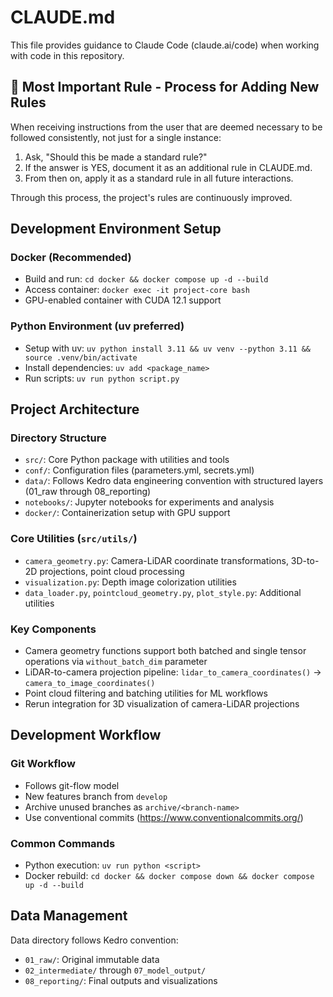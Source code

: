 # CLAUDE.md

This file provides guidance to Claude Code (claude.ai/code) when working with code in this repository.

## 🔨 Most Important Rule - Process for Adding New Rules

When receiving instructions from the user that are deemed necessary to be followed consistently, not just for a single instance:

1. Ask, "Should this be made a standard rule?"
2. If the answer is YES, document it as an additional rule in CLAUDE.md.
3. From then on, apply it as a standard rule in all future interactions.

Through this process, the project's rules are continuously improved.

## Development Environment Setup

### Docker (Recommended)
- Build and run: `cd docker && docker compose up -d --build`
- Access container: `docker exec -it project-core bash`
- GPU-enabled container with CUDA 12.1 support

### Python Environment (uv preferred)
- Setup with uv: `uv python install 3.11 && uv venv --python 3.11 && source .venv/bin/activate`
- Install dependencies: `uv add <package_name>`
- Run scripts: `uv run python script.py`

## Project Architecture

### Directory Structure
- `src/`: Core Python package with utilities and tools
- `conf/`: Configuration files (parameters.yml, secrets.yml)
- `data/`: Follows Kedro data engineering convention with structured layers (01_raw through 08_reporting)
- `notebooks/`: Jupyter notebooks for experiments and analysis
- `docker/`: Containerization setup with GPU support

### Core Utilities (`src/utils/`)
- `camera_geometry.py`: Camera-LiDAR coordinate transformations, 3D-to-2D projections, point cloud processing
- `visualization.py`: Depth image colorization utilities
- `data_loader.py`, `pointcloud_geometry.py`, `plot_style.py`: Additional utilities

### Key Components
- Camera geometry functions support both batched and single tensor operations via `without_batch_dim` parameter
- LiDAR-to-camera projection pipeline: `lidar_to_camera_coordinates()` → `camera_to_image_coordinates()`
- Point cloud filtering and batching utilities for ML workflows
- Rerun integration for 3D visualization of camera-LiDAR projections

## Development Workflow

### Git Workflow
- Follows git-flow model
- New features branch from `develop`
- Archive unused branches as `archive/<branch-name>`
- Use conventional commits (https://www.conventionalcommits.org/)

### Common Commands
- Python execution: `uv run python <script>`
- Docker rebuild: `cd docker && docker compose down && docker compose up -d --build`

## Data Management
Data directory follows Kedro convention:
- `01_raw/`: Original immutable data
- `02_intermediate/` through `07_model_output/`
- `08_reporting/`: Final outputs and visualizations